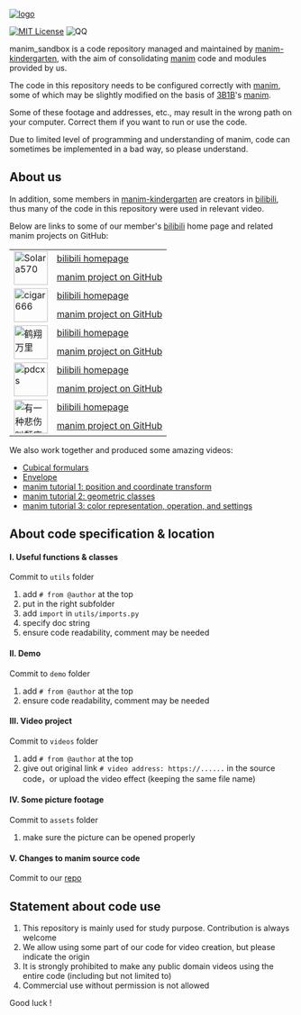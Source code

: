 [![logo](assets/logo.png)](https://github.com/manim-kindergarten)

[![MIT License](https://img.shields.io/badge/license-MIT-blue.svg?style=flat)](http://choosealicense.com/licenses/mit/)
![QQ](https://img.shields.io/badge/QQ-862671480-red.svg?style=flat)

manim_sandbox is a code repository managed and maintained by [manim-kindergarten](https://github.com/manim-kindergarten), with the aim of consolidating [manim](https://github.com/3b1b/manim) code and modules provided by us.

The code in this repository needs to be configured correctly with [manim](https://github.com/3b1b/manim), some of which may be slightly modified on the basis of [3B1B](https://github.com/3b1b)'s [manim](https://github.com/3b1b/manim).

Some of these footage and addresses, etc., may result in the wrong path on your computer. Correct them if you want to run or use the code.

Due to limited level of programming and understanding of manim, code can sometimes be implemented in a bad way, so please understand.

## About us

In addition, some members in [manim-kindergarten](https://github.com/manim-kindergarten) are creators in [bilibili](https://www.bilibili.com/), thus many of the code in this repository were used in relevant video.

Below are links to some of our member's [bilibili](https://www.bilibili.com/) home page and related manim projects on GitHub:

<table>
  <tr>
    <td rowspan="2">
      <a href="https://github.com/Solara570" target="_blank">
        <img src="https://avatars3.githubusercontent.com/u/21032813?s=460&u=43ba8a5a95fe1bc00bd7baedcd2c63987426faa6&v=4" alt="Solara570" width="60" height="60">
      </a>
    </td>
    <td><a href="https://space.bilibili.com/3557916/">bilibili homepage</a></td>
  </tr>
  <tr>
    <td><a href="https://github.com/Solara570/demo-solara">manim project on GitHub</a></td>
  </tr>
  <tr>
    <td rowspan="2">
      <a href="https://github.com/cigar666" target="_blank">
        <img src="https://avatars0.githubusercontent.com/u/37494715?s=400&u=1c0608b3aaeee0116720a5bc79bb55738ef14277&v=4" alt="cigar666" width="60"
        height="60">
      </a>
    </td>
    <td><a href="https://space.bilibili.com/66806831/">bilibili homepage</a></td>
  </tr>
  <tr>
    <td><a href="https://github.com/cigar666/my_manim_projects">manim project on GitHub</a></td>
  </tr>
  <tr>
    <td rowspan="2">
      <a href="https://github.com/Tony031218" target="_blank">
        <img src="https://avatars1.githubusercontent.com/u/44120331?s=460&u=fd846e0820e2880970eb1081ea4a47f84a8708db&v=4" alt="鹤翔万里" width="60"
        height="60">
      </a>
    </td>
    <td><a href="https://space.bilibili.com/171431343/">bilibili homepage</a></td>
  </tr>
  <tr>
    <td><a href="https://github.com/Tony031218/manim-projects">manim project on GitHub</a></td>
  </tr>
  <tr>
    <td rowspan="2">
      <a href="https://github.com/pdcxs" target="_blank">
        <img src="https://avatars0.githubusercontent.com/u/3760797?s=460&u=f410435b95a8ed363008daef04b67fbb627260ee&v=4" alt="pdcxs" width="60"
        height="60">
      </a>
    </td>
    <td><a href="https://space.bilibili.com/10707223/">bilibili homepage</a></td>
  </tr>
  <tr>
    <td><a href="https://github.com/pdcxs/ManimProjects">manim project on GitHub</a></td>
  </tr>
  <tr>
    <td rowspan="2">
      <a href="https://github.com/136108Haumea" target="_blank" alt="有一种悲伤叫颓废">
        <img src="https://avatars0.githubusercontent.com/u/61341382?s=460&u=9e467aec700e2024c2583112f2388c0234ccc3d6&v=4" alt="有一种悲伤叫颓废" width="60"
        height="60">
      </a>
    </td>
    <td><a href="https://space.bilibili.com/387821788/">bilibili homepage</a></td>
  </tr>
  <tr>
    <td><a href="https://github.com/136108Haumea/my-manim">manim project on GitHub</a></td>
  </tr>
</table>

We also work together and produced some amazing videos:

* [Cubical formulars](https://www.bilibili.com/video/BV1P741117QQ)
* [Envelope](https://www.bilibili.com/video/BV1zC4y147T3)
* [manim tutorial 1: position and coordinate transform](https://www.bilibili.com/video/BV1p54y197cC)
* [manim tutorial 2: geometric classes](https://www.bilibili.com/video/BV1kA411b7kq)
* [manim tutorial 3: color representation, operation, and settings](https://www.bilibili.com/video/BV1vZ4y1x7hT 'Tony made this by himself')

## About code specification & location

#### Ⅰ. Useful functions & classes

Commit to `utils` folder

  1. add `# from @author` at the top
  2. put in the right subfolder
  3. add `import` in `utils/imports.py`
  4. specify doc string
  5. ensure code readability, comment may be needed

#### Ⅱ. Demo

Commit to `demo` folder

  1. add `# from @author` at the top
  2. ensure code readability, comment may be needed

#### Ⅲ. Video project

Commit to `videos` folder

  1. add `# from @author` at the top
  2. give out original link `# video address: https://......` in the source code，or upload the video effect (keeping the same file name)

#### Ⅳ. Some picture footage

Commit to `assets` folder

  1. make sure the picture can be opened properly

#### Ⅴ. Changes to manim source code

Commit to our [repo](https://github.com/manim-kindergarten/manim)

## Statement about code use

  1. This repository is mainly used for study purpose. Contribution is always welcome
  2. We allow using some part of our code for video creation, but please indicate the origin
  3. It is strongly prohibited to make any public domain videos using the entire code (including but not limited to)
  4. Commercial use without permission is not allowed

Good luck !
